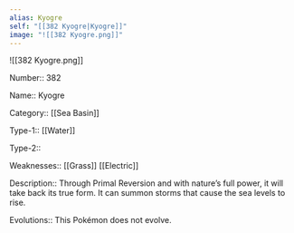 ```yaml
---
alias: Kyogre
self: "[[382 Kyogre|Kyogre]]"
image: "![[382 Kyogre.png]]"
---
```


![[382 Kyogre.png]]

Number:: 382

Name:: Kyogre

Category:: [[Sea Basin]]

Type-1:: [[Water]]

Type-2:: 

Weaknesses:: [[Grass]] [[Electric]]

Description:: Through Primal Reversion and with nature’s full power, it will take back its true form. It can summon storms that cause the sea levels to rise.

Evolutions:: This Pokémon does not evolve.
